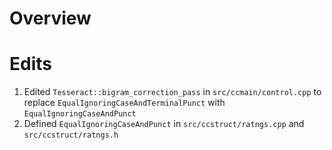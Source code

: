 # Overview


# Edits
1. Edited `Tesseract::bigram_correction_pass` in `src/ccmain/control.cpp` to replace `EqualIgnoringCaseAndTerminalPunct` with `EqualIgnoringCaseAndPunct`
1. Defined `EqualIgnoringCaseAndPunct` in `src/ccstruct/ratngs.cpp` and `src/ccstruct/ratngs.h`
